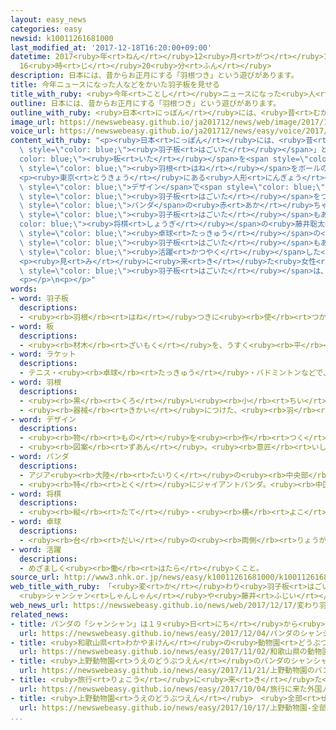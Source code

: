 ```yaml
---
layout: easy_news
categories: easy
newsid: k10011261681000
last_modified_at: '2017-12-18T16:20:00+09:00'
datetime: 2017<ruby>年<rt>ねん</rt></ruby>12<ruby>月<rt>がつ</rt></ruby>18<ruby>日<rt>にち</rt></ruby>
  16<ruby>時<rt>じ</rt></ruby>20<ruby>分<rt>ふん</rt></ruby>
description: 日本には、昔からお正月にする「羽根つき」という遊びがあります。
title: 今年ニュースになった人などをかいた羽子板を見せる
title_with_ruby: <ruby>今年<rt>ことし</rt></ruby>ニュースになった<ruby>人<rt>ひと</rt></ruby>などをかいた<ruby>羽子板<rt>はごいた</rt></ruby>を<ruby>見<rt>み</rt></ruby>せる
outline: 日本には、昔からお正月にする「羽根つき」という遊びがあります。
outline_with_ruby: <ruby>日本<rt>にっぽん</rt></ruby>には、<ruby>昔<rt>むかし</rt></ruby>からお<ruby>正月<rt>しょうがつ</rt></ruby>にする「<ruby>羽根<rt>はね</rt></ruby>つき」という<ruby>遊<rt>あそ</rt></ruby>びがあります。
image_url: https://newswebeasy.github.io/ja201712/news/web/image/2017/12/17/K10011261681_1712171228_1712171238_01_03.jpg
voice_url: https://newswebeasy.github.io/ja201712/news/easy/voice/2017/12/18/k10011261681000.mp3
content_with_ruby: "<p><ruby>日本<rt>にっぽん</rt></ruby>には、<ruby>昔<rt>むかし</rt></ruby>からお<ruby>正月<rt>しょうがつ</rt></ruby>にする「<ruby>羽根<rt>はね</rt></ruby>つき」という<ruby>遊<rt>あそ</rt></ruby>びがあります。「<span\
  \ style=\"color: blue;\"><ruby>羽子板<rt>はごいた</rt></ruby></span>」という<span style=\"\
  color: blue;\"><ruby>板<rt>いた</rt></ruby></span>を<span style=\"color: blue;\">ラケット</span>のように<ruby>持<rt>も</rt></ruby>って、<ruby>２人<rt>ふたり</rt></ruby>で<span\
  \ style=\"color: blue;\"><ruby>羽根<rt>はね</rt></ruby></span>をボールのように<ruby>打<rt>う</rt></ruby>ちます。</p>\n\
  <p><ruby>東京<rt>とうきょう</rt></ruby>にある<ruby>人形<rt>にんぎょう</rt></ruby>をつくる<ruby>会社<rt>かいしゃ</rt></ruby>は<ruby>毎年<rt>まいとし</rt></ruby>、ニュースになった<ruby>人<rt>ひと</rt></ruby>などの<span\
  \ style=\"color: blue;\">デザイン</span>で<span style=\"color: blue;\"><ruby>羽子板<rt>はごいた</rt></ruby></span>をつくっています。<ruby>今年<rt>ことし</rt></ruby>は８<ruby>枚<rt>まい</rt></ruby>の<span\
  \ style=\"color: blue;\"><ruby>羽子板<rt>はごいた</rt></ruby></span>をつくって、<ruby>東京<rt>とうきょう</rt></ruby>の<ruby>新宿<rt>しんじゅく</rt></ruby>にあるデパートで<ruby>見<rt>み</rt></ruby>せています。<ruby>東京<rt>とうきょう</rt></ruby>の<ruby>上野動物園<rt>うえのどうぶつえん</rt></ruby>で６<ruby>月<rt>がつ</rt></ruby>に<ruby>生<rt>う</rt></ruby>まれた<span\
  \ style=\"color: blue;\">パンダ</span>の<ruby>赤<rt>あか</rt></ruby>ちゃん「シャンシャン」をかいた<span\
  \ style=\"color: blue;\"><ruby>羽子板<rt>はごいた</rt></ruby></span>もあります。<span style=\"\
  color: blue;\"><ruby>将棋<rt>しょうぎ</rt></ruby></span>の<ruby>藤井聡太<rt>ふじいそうた</rt></ruby>さんと<span\
  \ style=\"color: blue;\"><ruby>卓球<rt>たっきゅう</rt></ruby></span>の<ruby>張本智和<rt>はりもとともかず</rt></ruby>さんをかいた<span\
  \ style=\"color: blue;\"><ruby>羽子板<rt>はごいた</rt></ruby></span>もあります。<ruby>２人<rt>ふたり</rt></ruby>は<ruby>今年<rt>ことし</rt></ruby>とても<span\
  \ style=\"color: blue;\"><ruby>活躍<rt>かつやく</rt></ruby></span>した<ruby>中学生<rt>ちゅうがくせい</rt></ruby>です。</p>\n\
  <p><ruby>見<rt>み</rt></ruby>に<ruby>来<rt>き</rt></ruby>た<ruby>女性<rt>じょせい</rt></ruby>は「ニュースを<ruby>思<rt>おも</rt></ruby>い<ruby>出<rt>だ</rt></ruby>しながら<ruby>見<rt>み</rt></ruby>ているようでした」と<ruby>話<rt>はな</rt></ruby>していました。<span\
  \ style=\"color: blue;\"><ruby>羽子板<rt>はごいた</rt></ruby></span>は、１９<ruby>日<rt>にち</rt></ruby>までこのデパートで<ruby>見<rt>み</rt></ruby>ることができます。</p>\n\
  <p></p>\n<p></p>"
words:
- word: 羽子板
  descriptions:
  - <ruby><rb>羽根</rb><rt>はね</rt></ruby>つきに<ruby><rb>使</rb><rt>つか</rt></ruby>う、<ruby><rb>柄</rb><rt>え</rt></ruby>の<ruby><rb>付</rb><rt>つ</rt></ruby>いた、<ruby><rb>絵</rb><rt>え</rt></ruby>やかざりのある<ruby><rb>板</rb><rt>いた</rt></ruby>。
- word: 板
  descriptions:
  - <ruby><rb>材木</rb><rt>ざいもく</rt></ruby>を、うすく<ruby><rb>平</rb><rt>たい</rt></ruby>らに<ruby><rb>切</rb><rt>き</rt></ruby>ったもの。また、そのような<ruby><rb>形</rb><rt>かたち</rt></ruby>のもの。
- word: ラケット
  descriptions:
  - テニス・<ruby><rb>卓球</rb><rt>たっきゅう</rt></ruby>・バドミントンなどで、ボールを<ruby><rb>打</rb><rt>う</rt></ruby>つ<ruby><rb>道具</rb><rt>どうぐ</rt></ruby>。
- word: 羽根
  descriptions:
  - <ruby><rb>黒</rb><rt>くろ</rt></ruby>い<ruby><rb>小</rb><rt>ちい</rt></ruby>さな<ruby><rb>玉</rb><rt>たま</rt></ruby>に<ruby><rb>鳥</rb><rt>とり</rt></ruby>の<ruby><rb>羽</rb><rt>はね</rt></ruby>をつけて、<ruby><rb>羽子板</rb><rt>はごいた</rt></ruby>でつくもの。<ruby><rb>羽子</rb><rt>はご</rt></ruby>。
  - <ruby><rb>器械</rb><rt>きかい</rt></ruby>につけた、<ruby><rb>羽</rb><rt>はね</rt></ruby>の<ruby><rb>形</rb><rt>かたち</rt></ruby>をしたもの。
- word: デザイン
  descriptions:
  - <ruby><rb>物</rb><rt>もの</rt></ruby>を<ruby><rb>作</rb><rt>つく</rt></ruby>るときに、<ruby><rb>形</rb><rt>かたち</rt></ruby>や<ruby><rb>色</rb><rt>いろ</rt></ruby>などを<ruby><rb>工夫</rb><rt>くふう</rt></ruby>すること。
  - <ruby><rb>図案</rb><rt>ずあん</rt></ruby>。<ruby><rb>意匠</rb><rt>いしょう</rt></ruby>。
- word: パンダ
  descriptions:
  - アジア<ruby><rb>大陸</rb><rt>たいりく</rt></ruby>の<ruby><rb>中央部</rb><rt>ちゅうおうぶ</rt></ruby>にすむけもの。ジャイアントパンダとレッサーパンダがいる。
  - <ruby><rb>特</rb><rt>とく</rt></ruby>にジャイアントパンダ。<ruby><rb>中国西部</rb><rt>ちゅうごくせいぶ</rt></ruby>の<ruby><rb>山地</rb><rt>さんち</rt></ruby>にすむ。<ruby><rb>体</rb><rt>からだ</rt></ruby>は<ruby><rb>白</rb><rt>しろ</rt></ruby>と<ruby><rb>黒</rb><rt>くろ</rt></ruby>に<ruby><rb>色分</rb><rt>いろわ</rt></ruby>けされて、<ruby><rb>顔</rb><rt>かお</rt></ruby>つきや<ruby><rb>動作</rb><rt>どうさ</rt></ruby>がかわいい。
- word: 将棋
  descriptions:
  - <ruby><rb>縦</rb><rt>たて</rt></ruby>・<ruby><rb>横</rb><rt>よこ</rt></ruby>に１０<ruby><rb>本</rb><rt>ぽん</rt></ruby>の<ruby><rb>線</rb><rt>せん</rt></ruby>を<ruby><rb>引</rb><rt>ひ</rt></ruby>いた<ruby><rb>板</rb><rt>いた</rt></ruby>の<ruby><rb>上</rb><rt>うえ</rt></ruby>で、２０<ruby><rb>枚</rb><rt>まい</rt></ruby>ずつのこまを<ruby><rb>動</rb><rt>うご</rt></ruby>かし、<ruby><rb>相手</rb><rt>あいて</rt></ruby>の<ruby><rb>王</rb><rt>おう</rt></ruby>を<ruby><rb>先</rb><rt>さき</rt></ruby>に<ruby><rb>取</rb><rt>と</rt></ruby>るゲーム。
- word: 卓球
  descriptions:
  - <ruby><rb>台</rb><rt>だい</rt></ruby>の<ruby><rb>両側</rb><rt>りょうがわ</rt></ruby>からラケットで<ruby><rb>球</rb><rt>たま</rt></ruby>を<ruby><rb>打</rb><rt>う</rt></ruby>ち<ruby><rb>合</rb><rt>あ</rt></ruby>う<ruby><rb>競技</rb><rt>きょうぎ</rt></ruby>。ピンポン。
- word: 活躍
  descriptions:
  - めざましく<ruby><rb>働</rb><rt>はたら</rt></ruby>くこと。
source_url: http://www3.nhk.or.jp/news/easy/k10011261681000/k10011261681000.html
web_title_with_ruby: 「<ruby>変<rt>か</rt></ruby>わり<ruby>羽子板<rt>はごいた</rt></ruby>」<ruby>展示<rt>てんじ</rt></ruby><ruby>始<rt>はじ</rt></ruby>まる
  <ruby>シャンシャン<rt>しゃんしゃん</rt></ruby>や<ruby>藤井<rt>ふじい</rt></ruby><ruby>四段<rt>よだん</rt></ruby>も
web_news_url: https://newswebeasy.github.io/news/web/2017/12/17/変わり羽子板展示始まる-シャンシャンや藤井四段も
related_news:
- title: パンダの「シャンシャン」は１９<ruby>日<rt>にち</rt></ruby>から<ruby>見<rt>み</rt></ruby>ることができる
  url: https://newswebeasy.github.io/news/easy/2017/12/04/パンダのシャンシャンは19日から見ることができる
- title: <ruby>和歌山県<rt>わかやまけん</rt></ruby>の<ruby>動物園<rt>どうぶつえん</rt></ruby>　３<ruby>匹<rt>びき</rt></ruby>のライオンの<ruby>赤<rt>あか</rt></ruby>ちゃんが<ruby>大<rt>おお</rt></ruby>きくなる
  url: https://newswebeasy.github.io/news/easy/2017/11/02/和歌山県の動物園-3匹のライオンの赤ちゃんが大きくなる
- title: <ruby>上野動物園<rt>うえのどうぶつえん</rt></ruby>のパンダのシャンシャンが１０ｋｇ<ruby>以上<rt>いじょう</rt></ruby>になる
  url: https://newswebeasy.github.io/news/easy/2017/11/21/上野動物園のパンダのシャンシャンが10kg以上になる
- title: <ruby>旅行<rt>りょこう</rt></ruby>に<ruby>来<rt>き</rt></ruby>た<ruby>外国人<rt>がいこくじん</rt></ruby>が<ruby>東京<rt>とうきょう</rt></ruby>で<ruby>使<rt>つか</rt></ruby>ったお<ruby>金<rt>かね</rt></ruby>が<ruby>少<rt>すく</rt></ruby>なくなる
  url: https://newswebeasy.github.io/news/easy/2017/10/04/旅行に来た外国人が東京で使ったお金が少なくなる
- title: <ruby>上野動物園<rt>うえのどうぶつえん</rt></ruby>　<ruby>全部<rt>ぜんぶ</rt></ruby>の<ruby>場所<rt>ばしょ</rt></ruby>を<ruby>禁煙<rt>きんえん</rt></ruby>にすることを<ruby>考<rt>かんが</rt></ruby>えている
  url: https://newswebeasy.github.io/news/easy/2017/10/17/上野動物園-全部の場所を禁煙にすることを考えている
...
```


